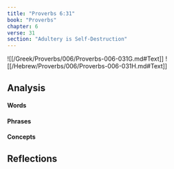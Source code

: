 ```yaml
---
title: "Proverbs 6:31"
book: "Proverbs"
chapter: 6
verse: 31
section: "Adultery is Self-Destruction"
---
```

![[/Greek/Proverbs/006/Proverbs-006-031G.md#Text]]
![[/Hebrew/Proverbs/006/Proverbs-006-031H.md#Text]]

## Analysis

#### Words

#### Phrases

#### Concepts

## Reflections
